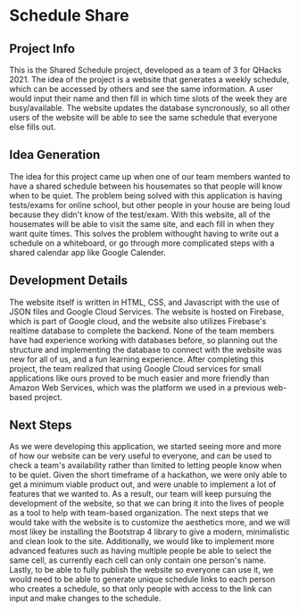 # Schedule Share

## Project Info
This is the Shared Schedule project, developed as a team of 3 for QHacks 2021. The idea of the project is a website that generates a weekly schedule, which can be accessed by others and see the same information. A user would input their name and then fill in which time slots of the week they are busy/available. The website updates the database syncronously, so all other users of the website will be able to see the same schedule that everyone else fills out.

## Idea Generation
The idea for this project came up when one of our team members wanted to have a shared schedule between his housemates so that people will know when to be quiet. The problem being solved with this application is having tests/exams for online school, but other people in your house are being loud because they didn't know of the test/exam. With this website, all of the housemates will be able to visit the same site, and each fill in when they want quite times. This solves the problem withought having to write out a schedule on a whiteboard, or go through more complicated steps with a shared calendar app like Google Calender. 

## Development Details
The website itself is written in HTML, CSS, and Javascript with the use of JSON files and Google Cloud Services. The website is hosted on Firebase, which is part of Google cloud, and the website also utilizes Firebase's realtime database to complete the backend. None of the team members have had experience working with databases before, so planning out the structure and implementing the database to connect with the website was new for all of us, and a fun learning experience. After completing this project, the team realized that using Google Cloud services for small applications like ours proved to be much easier and more friendly than Amazon Web Services, which was the platform we used in a previous web-based project. 

## Next Steps
As we were developing this application, we started seeing more and more of how our website can be very useful to everyone, and can be used to check a team's availability rather than limited to letting people know when to be quiet. Given the short timeframe of a hackathon, we were only able to get a minimum viable product out, and were unable to implement a lot of features that we wanted to. As a result, our team will keep pursuing the development of the website, so that we can bring it into the lives of people as a tool to help with team-based organization. The next steps that we would take with the website is to customize the aesthetics more, and we will most likey be installing the Bootstrap 4 library to give a modern, minimalistic and clean look to the site. Additionally, we would like to implement more advanced features such as having multiple people be able to select the same cell, as currently each cell can only contain one person's name. Lastly, to be able to fully publish the website so everyone can use it, we would need to be able to generate unique schedule links to each person who creates a schedule, so that only people with access to the link can input and make changes to the schedule. 
